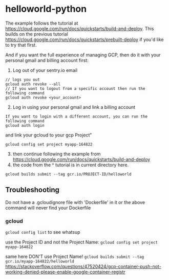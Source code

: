 # helloworld-python
The example follows the tutorial at https://cloud.google.com/run/docs/quickstarts/build-and-deploy. This builds on the previous tutorial https://cloud.google.com/run/docs/quickstarts/prebuilt-deploy if you'd like to try that first.

And if you want the full experience of managing GCP, then do it with your personal gmail and billing account first:

1. Log out of your sentry.io email
```
// logs you out
gcloud auth revoke --all
// If you want to logout from a specific account then run the following command
gcloud auth revoke <your_account>
```

2. Log in using your personal gmail and link a billing account
```
If you want to login with a different account, you can run the following command
gcloud auth login
```
and link your gcloud to your gcp Project"
```
gcloud config set project myapp-164822
```

3. then continue following the example from https://cloud.google.com/run/docs/quickstarts/build-and-deploy 
4. the code from the ^ tutorial is in current directory here.

`gcloud builds submit --tag gcr.io/PROJECT-ID/helloworld`

## Troubleshooting
Do not have a .gcloudignore file with 'Dockerfile' in it or the above command will never find your Dockerfile


### gcloud
`gcloud config list` to see whatsup

use the Project ID and not the Project Name:
`gcloud config set project myapp-164822`

same here DON'T use Project Name!
`gcloud builds submit --tag gcr.io/myapp-164822/helloworld`  
https://stackoverflow.com/questions/47520424/gcp-container-push-not-working-denied-please-enable-google-container-registr